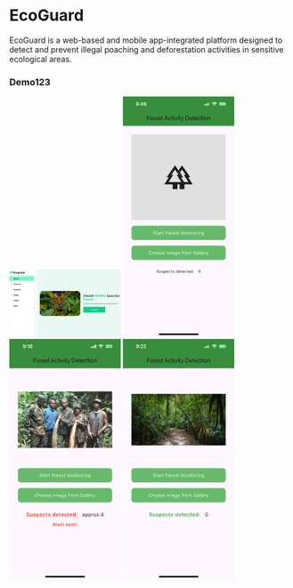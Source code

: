 # EcoGuard

EcoGuard is a web-based and mobile app-integrated platform designed to detect and prevent illegal poaching and deforestation activities in sensitive ecological areas.


### Demo123

<img src="forest.jpeg" alt="first image" width="200"> <img src="ss1.PNG" alt="second image" width="200"> <img src="ss2.PNG" alt="third image" width="200"> <img src="ss3.PNG" alt="third image" width="200">
